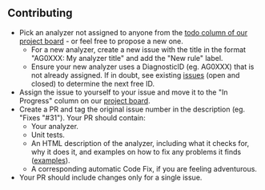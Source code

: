 ## Contributing

- Pick an analyzer not assigned to anyone from the [todo column of our project board](https://github.com/agoda-com/AgodaAnalyzers/projects/1) - or feel free to propose a new one.
  - For a new analyzer, create a new issue with the title in the format "AG0XXX: My analyzer title" and add the "New rule" label.
   - Ensure your new analyzer uses a DiagnosticID (eg. AG0XXX) that is not already assigned. If in doubt, see existing [issues](https://github.com/agoda-com/AgodaAnalyzers/issues?utf8=%E2%9C%93&q=is%3Aissue) (open and closed) to determine the next free ID.
- Assign the issue to yourself to your issue and move it to the "In Progress" column on our [project board](https://github.com/agoda-com/AgodaAnalyzers/projects/1).
- Create a PR and tag the original issue number in the description (eg. "Fixes "#31"). Your PR should contain:
  - Your analyzer.
  - Unit tests.
  - An HTML description of the analyzer, including what it checks for, why it does it, and examples on how to fix any problems it finds ([examples](https://github.com/agoda-com/AgodaAnalyzers/tree/master/src/Agoda.Analyzers/RuleContent])).
  - A corresponding automatic Code Fix, if you are feeling adventurous. 
- Your PR should include changes only for a single issue.

